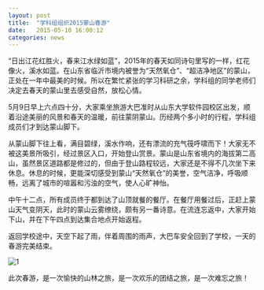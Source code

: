 ```yaml
---
layout: post
title:  "学科组组织2015蒙山春游"
date:   2015-05-10 16:00:12
categories: news
---
```

“日出江花红胜火，春来江水绿如蓝”，2015年的春天如同诗句里写的一样，红花像火，溪水如蓝。在山东省临沂市境内被誉为“天然氧仓”、“超洁净地区”的蒙山，正处在一年中最美的时候。所以在繁忙紧张的学习科研之余，学科组的同学老师们决定去春天的蒙山里去感受自然，放松心情。

5月9日早上六点四十分，大家乘坐旅游大巴准时从山东大学软件园校区出发，顺着沿途美丽的风景和春天的温暖，前往蒙阴蒙山。历经两个多小时的行程，学科组成员们才到达蒙山脚下。

从蒙山脚下往上看，满目碧绿，溪水作响，还有漂流的充气筏呼啸而下！大家无不被这美景所吸引，经过景区入口，开始登山赏景。蒙山是山东省境内的海拔第二高山，虽然景区道路都是修过的，但由于登山路程较远，大家还是不得不几次坐下来休息。休息的时候，更能深切感受到蒙山“天然氧仓”的美誉，空气洁净，呼吸顺畅，远离了城市的喧嚣和污浊的空气，使人心旷神怡。

中午十二点，所有成员终于都到达了山顶就餐的餐厅。在餐厅用餐过后，正赶上蒙山天气变阴天，此时的蒙山云雾缭绕，颇有另一番诗意。在流连忘返中，大家开始下山，并在下午四点到达集合地点开始返程。

返回学校途中，天空下起了雨，伴着周围的雨声，大巴车安全回到了学校，一天的春游完美结束。

![1]({{site.url}}/image/2015-05-10-1.jpg)

此次春游，是一次愉快的山林之旅，是一次欢乐的团结之旅，是一次难忘之旅！

